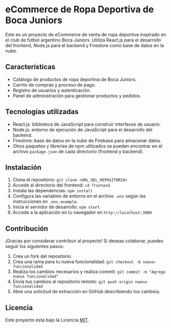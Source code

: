 # eCommerce de Ropa Deportiva de Boca Juniors

Este es un proyecto de eCommerce de venta de ropa deportiva inspirado en el club de fútbol argentino Boca Juniors. Utiliza React.js para el desarrollo del frontend, Node.js para el backend y Firestore como base de datos en la nube.

## Características

- Catálogo de productos de ropa deportiva de Boca Juniors.
- Carrito de compras y proceso de pago.
- Registro de usuarios y autenticación.
- Panel de administración para gestionar productos y pedidos.

## Tecnologías utilizadas

- React.js: biblioteca de JavaScript para construir interfaces de usuario.
- Node.js: entorno de ejecución de JavaScript para el desarrollo del backend.
- Firestore: base de datos en la nube de Firebase para almacenar datos.
- Otros paquetes y librerías de npm utilizados se pueden encontrar en el archivo `package.json` de cada   directorio (frontend y backend).

## Instalación

1. Clona el repositorio: `git clone <URL_DEL_REPOSITORIO>`
2. Accede al directorio del frontend: `cd frontend`
3. Instala las dependencias: `npm install`
4. Configura las variables de entorno en el archivo `.env` según las instrucciones en `.env.example`.
5. Inicia el servidor de desarrollo: `npm start`
6. Accede a la aplicación en tu navegador en `http://localhost:3000`

## Contribución

¡Gracias por considerar contribuir al proyecto! Si deseas colaborar, puedes seguir los siguientes pasos:

1. Crea un fork del repositorio.
2. Crea una rama para tu nueva funcionalidad: `git checkout -b nueva-funcionalidad`
3. Realiza los cambios necesarios y realiza commit: `git commit -m "Agrega nueva funcionalidad"`
4. Envía tus cambios al repositorio remoto: `git push origin nueva-funcionalidad`
5. Abre una solicitud de extracción en GitHub describiendo tus cambios.

## Licencia

Este proyecto está bajo la Licencia [MIT](LICENSE).

